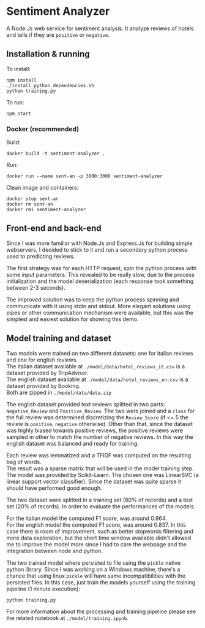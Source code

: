 # Sentiment Analyzer
A Node.Js web service for sentiment analysis. It analyze reviews of hotels and tells if they are `positive` or `negative`.

## Installation & running
To install:
```shell
npm install
./install_python_dependencies.sh
python training.py
```

To run:
```shell
npm start
```

### Docker (recommended)
Build:
```shell
docker build -t sentiment-analyzer .
```
Run:
```shell
docker run --name sent-an -p 3000:3000 sentiment-analyzer
```
Clean image and containers:
```shell
docker stop sent-an
docker rm sent-an
docker rmi sentiment-analyzer
```

## Front-end and back-end
Since I was more familiar with Node.Js and Express.Js for building simple webservers, I decided to stick to it and run a secondary python process used to predicting reviews.

The first strategy was for each HTTP request, spin the python process with some input parameters. This revealed to be really slow, due to the process initialization and the model deserialization (each response took something between 2-3 seconds).

The improved solution was to keep the python process spinning and communicate with it using stdin and stdout. More elegant solutions using pipes or other communication mechanism were available, but this was the simplest and easiest solution for showing this demo.

## Model training and dataset

Two models were trained on two different datasets: one for italian reviews and one for english reviews.  
The italian dataset available at `./model/data/hotel_reviews_it.csv` is a dataset provided by TripAdvisor.  
The english dataset available at `./model/data/hotel_reviews_en.csv` is a dataset provided by Booking.  
Both are zipped in `./model/data/data.zip`

The english dataset provided text reviews splitted in two parts: `Negative_Review` and `Positive_Review`.
The two were joined and a `class` for the full review was determined discretizing the `Review_Score` (if <= 5 the review is `positive`, `negative` otherwise).
Other than that, since the dataset was highly biased towards positive reviews, the positive reviews were sampled in other to match the number of negative reviews. In this way the english dataset was balanced and ready for training.

Each review was lemmatized and a TFIDF was computed on the resulting bag of words.  
The result was a sparse matrix that will be used in the model training step.  
The model was provided by Scikit-Learn. The chosen one was LinearSVC (a linear support vector classifier).
Since the dataset was quite sparse it should have performed good enough.

The two dataset were splitted in a training set (80% of records) and a test set (20% of records). In order to evaluate the performances of the models.

For the italian model the computed F1 score, was around 0.964.  
For the english model the computed F1 score, was around 0.837. In this case there is room of improvement, such as better stopwords filtering and more data exploration, but the short time window available didn't allowed me to improve the model more since I had to care the webpage and the integration between node and python.

The two trained model where persisted to file using the `pickle` native python library. Since I was working on a Windows machine, there's a chance that using linux `pickle` will have same incompatibilities with the persisted files. In this case, just train the models yourself using the training pipeline (1 minute execution):
```shell
python training.py
```

For more information about the processing and training pipeline please see the related notebook at `./model/training.ipynb`.
